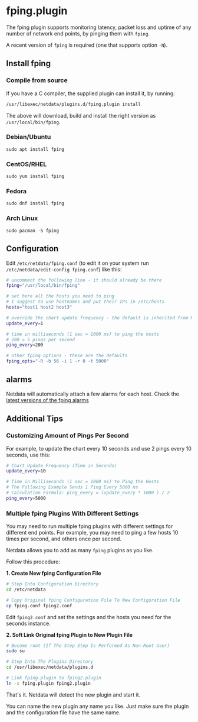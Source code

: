 <!--
title: "fping.plugin"
custom_edit_url: https://github.com/netdata/netdata/edit/master/collectors/fping.plugin/README.md
-->

# fping.plugin

The fping plugin supports monitoring latency, packet loss and uptime of any number of network end points,
by pinging them with `fping`.

A recent version of `fping` is required (one that supports option `-N`).

## Install fping

### Compile from source

If you have a C compiler, the supplied plugin can install it, by running:

```sh
/usr/libexec/netdata/plugins.d/fping.plugin install
```

The above will download, build and install the right version as `/usr/local/bin/fping`.


### Debian/Ubuntu

`sudo apt install fping`

### CentOS/RHEL

`sudo yum install fping`

### Fedora

`sudo dnf install fping`

### Arch Linux

`sudo pacman -S fping`

## Configuration

Edit `/etc/netdata/fping.conf` (to edit it on your system run
`/etc/netdata/edit-config fping.conf`) like this:

```sh
# uncomment the following line - it should already be there
fping="/usr/local/bin/fping"

# set here all the hosts you need to ping
# I suggest to use hostnames and put their IPs in /etc/hosts
hosts="host1 host2 host3"

# override the chart update frequency - the default is inherited from Netdata
update_every=1

# time in milliseconds (1 sec = 1000 ms) to ping the hosts
# 200 = 5 pings per second
ping_every=200

# other fping options - these are the defaults
fping_opts="-R -b 56 -i 1 -r 0 -t 5000"
```

## alarms

Netdata will automatically attach a few alarms for each host.
Check the [latest versions of the fping alarms](https://raw.githubusercontent.com/netdata/netdata/master/health/health.d/fping.conf)

## Additional Tips

### Customizing Amount of Pings Per Second

For example, to update the chart every 10 seconds and use 2 pings every 10 seconds, use this:

```sh
# Chart Update Frequency (Time in Seconds)
update_every=10

# Time in Milliseconds (1 sec = 1000 ms) to Ping the Hosts
# The Following Example Sends 1 Ping Every 5000 ms
# Calculation Formula: ping_every = (update_every * 1000 ) / 2
ping_every=5000
```

### Multiple fping Plugins With Different Settings

You may need to run multiple fping plugins with different settings for different end points.
For example, you may need to ping a few hosts 10 times per second, and others once per second.

Netdata allows you to add as many `fping` plugins as you like.

Follow this procedure:

**1. Create New fping Configuration File**

```sh
# Step Into Configuration Directory
cd /etc/netdata

# Copy Original fping Configuration File To New Configuration File
cp fping.conf fping2.conf
```

Edit `fping2.conf` and set the settings and the hosts you need for the seconds instance.

**2. Soft Link Original fping Plugin to New Plugin File**

```sh
# Become root (If The Step Step Is Performed As Non-Root User)
sudo su

# Step Into The Plugins Directory
cd /usr/libexec/netdata/plugins.d

# Link fping.plugin to fping2.plugin
ln -s fping.plugin fping2.plugin
```

That's it. Netdata will detect the new plugin and start it.

You can name the new plugin any name you like.
Just make sure the plugin and the configuration file have the same name.


